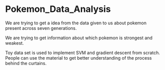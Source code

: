 # Pokemon_Data_Analysis

We are trying to get a idea from the data given to us about pokemon present across seven generations.

We are trying to get information about which pokemon is strongest and weakest.

Toy data set is used to implement SVM and gradient descent from scratch. People can use the material to get better understanding of the process behind the curtains.
